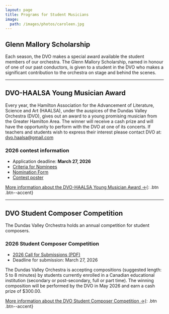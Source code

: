 ```yaml
---
layout: page
title: Programs for Student Musicians
image:
  path: /images/photos/caroleen.jpg
---
```


## Glenn Mallory Scholarship

Each season, the DVO makes a special award available the student members of our orchestra. The Glenn Mallory Scholarship, named in honour of one of our past conductors, is given to a student in the DVO who makes a significant contribution to the orchestra on stage and behind the scenes.

***

## DVO-HAALSA Young Musician Award

Every year, the Hamilton Association for the Advancement of Literature, Science and Art (HAALSA), under the auspices of the Dundas Valley Orchestra (DVO), gives out an award to a young promising musician from the Greater Hamilton Area. The winner will receive a cash prize and will have the opportunity to perform with the DVO at one of its concerts. If teachers and students wish to express their interest please contact DVO at: [dvo.haalsa@gmail.com](mailto:dvo.haalsa@gmail.com)

### 2026 contest information

* Application deadline: **March 27, 2026**
* [Criteria for Nominees](/images/competition/2026/DVO-HAALSA%20Award%20Criteria%20for%20Nominee%202026.docx)
* [Nomination Form](/images/competition/2026/DVO-HAALSA%20Award%20Nomination%20Form%202026.docx)
* [Contest poster](/images/competition/2026/DVO%20HAALSA%20Award%20Poster%202026.pdf)

[More information about the DVO-HAALSA Young Musician Award →](/students/young-musician-award/){: .btn .btn--accent}

***

## DVO Student Composer Competition

The Dundas Valley Orchestra holds an annual competition for student composers.

### 2026 Student Composer Competition

* [2026 Call for Submissions (PDF)](/images/competition/2026/Call%20for%20Submissions%20SCC%202026.pdf)
* Deadline for submission: March 27, 2026

The Dundas Valley Orchestra is accepting compositions (suggested length: 5 to 8 minutes) by students currently enrolled in a Canadian educational institution (secondary or post-secondary, full or part time).
The winning composition will be performed by the DVO in May 2026 and earn a cash prize of $300.00.

[More information about the DVO Student Composer Competition →](/students/student-composer-competition/){: .btn .btn--accent}
